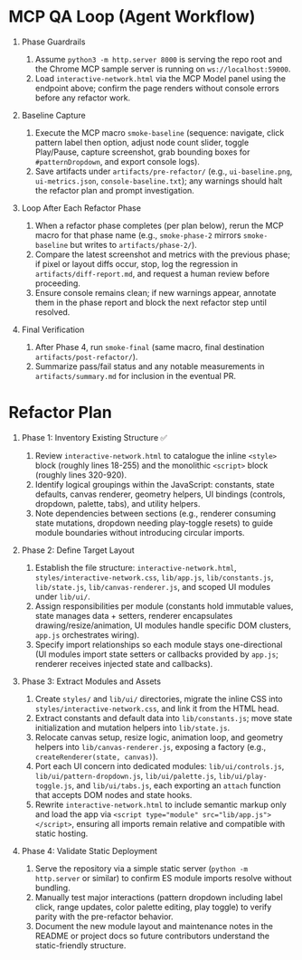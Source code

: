 # MCP QA Loop (Agent Workflow)

1. Phase Guardrails
   1. Assume `python3 -m http.server 8000` is serving the repo root and the Chrome MCP sample server is running on `ws://localhost:59000`.
   2. Load `interactive-network.html` via the MCP Model panel using the endpoint above; confirm the page renders without console errors before any refactor work.

2. Baseline Capture
   1. Execute the MCP macro `smoke-baseline` (sequence: navigate, click pattern label then option, adjust node count slider, toggle Play/Pause, capture screenshot, grab bounding boxes for `#patternDropdown`, and export console logs).
   2. Save artifacts under `artifacts/pre-refactor/` (e.g., `ui-baseline.png`, `ui-metrics.json`, `console-baseline.txt`); any warnings should halt the refactor plan and prompt investigation.

3. Loop After Each Refactor Phase
   1. When a refactor phase completes (per plan below), rerun the MCP macro for that phase name (e.g., `smoke-phase-2` mirrors `smoke-baseline` but writes to `artifacts/phase-2/`).
   2. Compare the latest screenshot and metrics with the previous phase; if pixel or layout diffs occur, stop, log the regression in `artifacts/diff-report.md`, and request a human review before proceeding.
   3. Ensure console remains clean; if new warnings appear, annotate them in the phase report and block the next refactor step until resolved.

4. Final Verification
   1. After Phase 4, run `smoke-final` (same macro, final destination `artifacts/post-refactor/`).
   2. Summarize pass/fail status and any notable measurements in `artifacts/summary.md` for inclusion in the eventual PR.

# Refactor Plan

1. Phase 1: Inventory Existing Structure ✅
   1. Review `interactive-network.html` to catalogue the inline `<style>` block (roughly lines 18-255) and the monolithic `<script>` block (roughly lines 320-920).
   2. Identify logical groupings within the JavaScript: constants, state defaults, canvas renderer, geometry helpers, UI bindings (controls, dropdown, palette, tabs), and utility helpers.
   3. Note dependencies between sections (e.g., renderer consuming state mutations, dropdown needing play-toggle resets) to guide module boundaries without introducing circular imports.

2. Phase 2: Define Target Layout
   1. Establish the file structure: `interactive-network.html`, `styles/interactive-network.css`, `lib/app.js`, `lib/constants.js`, `lib/state.js`, `lib/canvas-renderer.js`, and scoped UI modules under `lib/ui/`.
   2. Assign responsibilities per module (constants hold immutable values, state manages data + setters, renderer encapsulates drawing/resize/animation, UI modules handle specific DOM clusters, `app.js` orchestrates wiring).
   3. Specify import relationships so each module stays one-directional (UI modules import state setters or callbacks provided by `app.js`; renderer receives injected state and callbacks).

3. Phase 3: Extract Modules and Assets
   1. Create `styles/` and `lib/ui/` directories, migrate the inline CSS into `styles/interactive-network.css`, and link it from the HTML head.
   2. Extract constants and default data into `lib/constants.js`; move state initialization and mutation helpers into `lib/state.js`.
   3. Relocate canvas setup, resize logic, animation loop, and geometry helpers into `lib/canvas-renderer.js`, exposing a factory (e.g., `createRenderer(state, canvas)`).
   4. Port each UI concern into dedicated modules: `lib/ui/controls.js`, `lib/ui/pattern-dropdown.js`, `lib/ui/palette.js`, `lib/ui/play-toggle.js`, and `lib/ui/tabs.js`, each exporting an `attach` function that accepts DOM nodes and state hooks.
   5. Rewrite `interactive-network.html` to include semantic markup only and load the app via `<script type="module" src="lib/app.js"></script>`, ensuring all imports remain relative and compatible with static hosting.

4. Phase 4: Validate Static Deployment
   1. Serve the repository via a simple static server (`python -m http.server` or similar) to confirm ES module imports resolve without bundling.
   2. Manually test major interactions (pattern dropdown including label click, range updates, color palette editing, play toggle) to verify parity with the pre-refactor behavior.
   3. Document the new module layout and maintenance notes in the README or project docs so future contributors understand the static-friendly structure.
